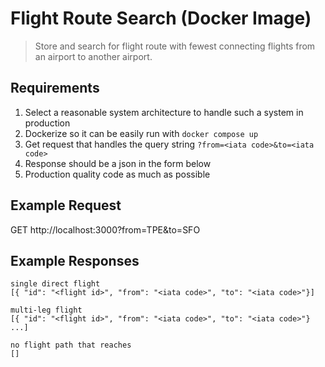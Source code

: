 # Flight Route Search (Docker Image)

>Store and search for flight route with fewest connecting flights from an airport to another airport.

## Requirements
  1) Select a reasonable system architecture to handle such a system in production
  2) Dockerize so it can be easily run with `docker compose up`
  3) Get request that handles the query string `?from=<iata code>&to=<iata code>`
  4) Response should be a json in the form below
  5) Production quality code as much as possible

## Example Request
GET http://localhost:3000?from=TPE&to=SFO

## Example Responses

```
single direct flight
[{ "id": "<flight id>", "from": "<iata code>", "to": "<iata code>"}]

multi-leg flight
[{ "id": "<flight id>", "from": "<iata code>", "to": "<iata code>"} ...]

no flight path that reaches
[]
```
